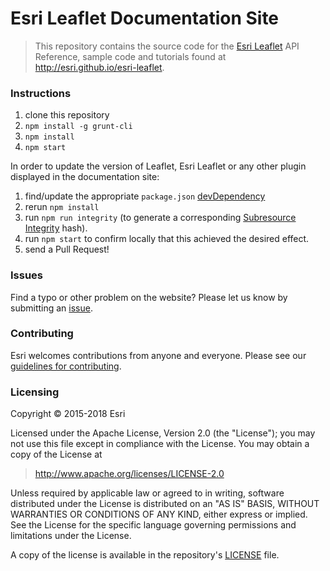 # Esri Leaflet Documentation Site

> This repository contains the source code for the [Esri Leaflet](https://github.com/Esri/esri-leaflet) API Reference, sample code and tutorials found at http://esri.github.io/esri-leaflet.

### Instructions

1. clone this repository
2. `npm install -g grunt-cli`
3. `npm install`
4. `npm start`

In order to update the version of Leaflet, Esri Leaflet or any other plugin displayed in the documentation site:

1. find/update the appropriate `package.json` [devDependency](https://github.com/Esri/esri-leaflet-doc/blob/8aef72d93fe17366e9753894901ec3924e643141/package.json#L11-L34)
2. rerun `npm install`
3. run `npm run integrity` (to generate a corresponding [Subresource Integrity](https://w3c.github.io/webappsec-subresource-integrity/) hash).
4. run `npm start` to confirm locally that this achieved the desired effect.
5. send a Pull Request!

### Issues

Find a typo or other problem on the website?  Please let us know by submitting an [issue](https://github.com/Esri/esri-leaflet-doc/issues).

### Contributing

Esri welcomes contributions from anyone and everyone. Please see our [guidelines for contributing](https://github.com/Esri/esri-leaflet/blob/master/CONTRIBUTING.md).

### Licensing

Copyright &copy; 2015-2018 Esri

Licensed under the Apache License, Version 2.0 (the "License");
you may not use this file except in compliance with the License.
You may obtain a copy of the License at

> http://www.apache.org/licenses/LICENSE-2.0

Unless required by applicable law or agreed to in writing, software
distributed under the License is distributed on an "AS IS" BASIS,
WITHOUT WARRANTIES OR CONDITIONS OF ANY KIND, either express or implied.
See the License for the specific language governing permissions and
limitations under the License.

A copy of the license is available in the repository's [LICENSE](./LICENSE) file.
